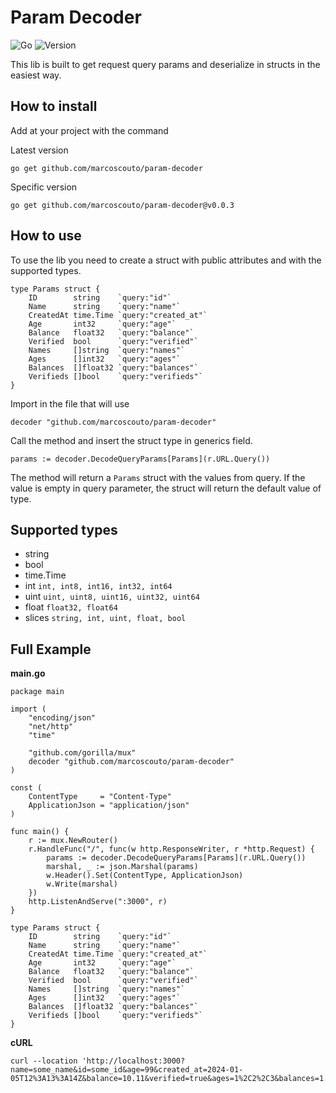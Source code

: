 # Param Decoder

![Go](https://img.shields.io/badge/1.21-100000?style=flat&logo=go&logoColor=FFFFFF&labelColor=76E1FE&color=FFFFFF) ![Version](https://img.shields.io/badge/v0.0.3-100000?style=flat&logo=git&logoColor=FFFFFF&labelColor=76E1FE&color=FFFFFF)

This lib is built to get request query params and deserialize in structs in the easiest way.

## How to install

Add at your project with the command

Latest version

```
go get github.com/marcoscouto/param-decoder
```

Specific version

```
go get github.com/marcoscouto/param-decoder@v0.0.3
```


## How to use

To use the lib you need to create a struct with public attributes and with the supported types.

```
type Params struct {
	ID        string    `query:"id"`
	Name      string    `query:"name"`
	CreatedAt time.Time `query:"created_at"`
	Age       int32     `query:"age"`
	Balance   float32   `query:"balance"`
	Verified  bool      `query:"verified"`
	Names     []string  `query:"names"`
	Ages      []int32   `query:"ages"`
	Balances  []float32 `query:"balances"`
	Verifieds []bool    `query:"verifieds"`
}
```

Import in the file that will use

```
decoder "github.com/marcoscouto/param-decoder"
```

Call the method and insert the struct type in generics field.

```
params := decoder.DecodeQueryParams[Params](r.URL.Query())
```

The method will return a `Params` struct with the values from query. If the value is empty in query parameter, the struct will return the default value of type.

## Supported types

- string
- bool
- time.Time
- int
`int, int8, int16, int32, int64`
- uint
`uint, uint8, uint16, uint32, uint64`
- float
`float32, float64`
- slices `string, int, uint, float, bool`

## Full Example

**main.go**

```
package main

import (
	"encoding/json"
	"net/http"
	"time"

	"github.com/gorilla/mux"
	decoder "github.com/marcoscouto/param-decoder"
)

const (
	ContentType     = "Content-Type"
	ApplicationJson = "application/json"
)

func main() {
	r := mux.NewRouter()
	r.HandleFunc("/", func(w http.ResponseWriter, r *http.Request) {
		params := decoder.DecodeQueryParams[Params](r.URL.Query())
		marshal, _ := json.Marshal(params)
		w.Header().Set(ContentType, ApplicationJson)
		w.Write(marshal)
	})
	http.ListenAndServe(":3000", r)
}

type Params struct {
	ID        string    `query:"id"`
	Name      string    `query:"name"`
	CreatedAt time.Time `query:"created_at"`
	Age       int32     `query:"age"`
	Balance   float32   `query:"balance"`
	Verified  bool      `query:"verified"`
	Names     []string  `query:"names"`
	Ages      []int32   `query:"ages"`
	Balances  []float32 `query:"balances"`
	Verifieds []bool    `query:"verifieds"`
}
```

**cURL**
```
curl --location 'http://localhost:3000?name=some_name&id=some_id&age=99&created_at=2024-01-05T12%3A13%3A14Z&balance=10.11&verified=true&ages=1%2C2%2C3&balances=1.1%2C2.2%2C3.3&verifieds=true%2Cfalse%2Ctrue&names=a%2Cb%2Cc'
```